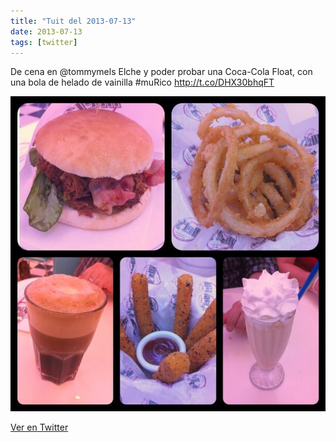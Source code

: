 ```yaml
---
title: "Tuit del 2013-07-13"
date: 2013-07-13
tags: [twitter]
---
```


De cena en @tommymels Elche y poder probar una Coca-Cola Float, con una bola de helado de vainilla #muRico http://t.co/DHX30bhqFT

![Imagen](/assets/images/356198354813857793-BPF4hDjCMAAtU0G.jpg)

[Ver en Twitter](https://twitter.com/i/web/status/356198354813857793)
